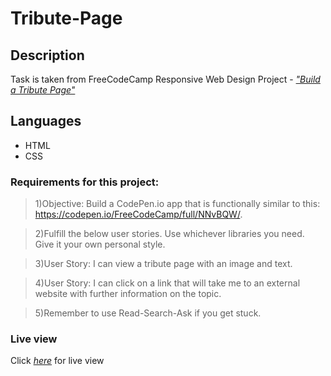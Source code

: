 # Tribute-Page

## Description

Task is taken from FreeCodeCamp Responsive Web Design Project - [_"Build a Tribute Page"_](https://www.freecodecamp.org/learn/responsive-web-design/responsive-web-design-projects/build-a-tribute-page)

## Languages

- HTML
- CSS

### Requirements for this project:

> 1)Objective: Build a CodePen.io app that is functionally similar to this: https://codepen.io/FreeCodeCamp/full/NNvBQW/.

> 2)Fulfill the below user stories. Use whichever libraries you need. Give it your own personal style.

> 3)User Story: I can view a tribute page with an image and text.

> 4)User Story: I can click on a link that will take me to an external website with further information on the topic.

> 5)Remember to use Read-Search-Ask if you get stuck.

### Live view

Click [_here_](https://67cgu.csb.app/) for live view
